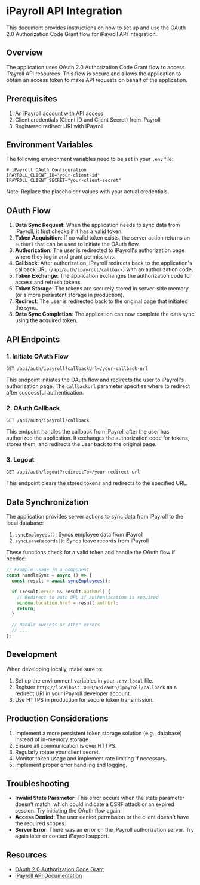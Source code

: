 # iPayroll API Integration

This document provides instructions on how to set up and use the OAuth 2.0 Authorization Code Grant flow for iPayroll API integration.

## Overview

The application uses OAuth 2.0 Authorization Code Grant flow to access iPayroll API resources. This flow is secure and allows the application to obtain an access token to make API requests on behalf of the application.

## Prerequisites

1. An iPayroll account with API access
2. Client credentials (Client ID and Client Secret) from iPayroll
3. Registered redirect URI with iPayroll

## Environment Variables

The following environment variables need to be set in your `.env` file:

```
# iPayroll OAuth Configuration
IPAYROLL_CLIENT_ID="your-client-id"
IPAYROLL_CLIENT_SECRET="your-client-secret"
```

Note: Replace the placeholder values with your actual credentials.

## OAuth Flow

1. **Data Sync Request**: When the application needs to sync data from iPayroll, it first checks if it has a valid token.
2. **Token Acquisition**: If no valid token exists, the server action returns an `authUrl` that can be used to initiate the OAuth flow.
3. **Authorization**: The user is redirected to iPayroll's authorization page where they log in and grant permissions.
4. **Callback**: After authorization, iPayroll redirects back to the application's callback URL (`/api/auth/ipayroll/callback`) with an authorization code.
5. **Token Exchange**: The application exchanges the authorization code for access and refresh tokens.
6. **Token Storage**: The tokens are securely stored in server-side memory (or a more persistent storage in production).
7. **Redirect**: The user is redirected back to the original page that initiated the sync.
8. **Data Sync Completion**: The application can now complete the data sync using the acquired token.

## API Endpoints

### 1. Initiate OAuth Flow

```
GET /api/auth/ipayroll?callbackUrl=/your-callback-url
```

This endpoint initiates the OAuth flow and redirects the user to iPayroll's authorization page. The `callbackUrl` parameter specifies where to redirect after successful authentication.

### 2. OAuth Callback

```
GET /api/auth/ipayroll/callback
```

This endpoint handles the callback from iPayroll after the user has authorized the application. It exchanges the authorization code for tokens, stores them, and redirects the user back to the original page.

### 3. Logout

```
GET /api/auth/logout?redirectTo=/your-redirect-url
```

This endpoint clears the stored tokens and redirects to the specified URL.

## Data Synchronization

The application provides server actions to sync data from iPayroll to the local database:

1. `syncEmployees()`: Syncs employee data from iPayroll
2. `syncLeaveRecords()`: Syncs leave records from iPayroll

These functions check for a valid token and handle the OAuth flow if needed:

```typescript
// Example usage in a component
const handleSync = async () => {
  const result = await syncEmployees();

  if (result.error && result.authUrl) {
    // Redirect to auth URL if authentication is required
    window.location.href = result.authUrl;
    return;
  }

  // Handle success or other errors
  // ...
};
```

## Development

When developing locally, make sure to:

1. Set up the environment variables in your `.env.local` file.
2. Register `http://localhost:3000/api/auth/ipayroll/callback` as a redirect URI in your iPayroll developer account.
3. Use HTTPS in production for secure token transmission.

## Production Considerations

1. Implement a more persistent token storage solution (e.g., database) instead of in-memory storage.
2. Ensure all communication is over HTTPS.
3. Regularly rotate your client secret.
4. Monitor token usage and implement rate limiting if necessary.
5. Implement proper error handling and logging.

## Troubleshooting

- **Invalid State Parameter**: This error occurs when the state parameter doesn't match, which could indicate a CSRF attack or an expired session. Try initiating the OAuth flow again.
- **Access Denied**: The user denied permission or the client doesn't have the required scopes.
- **Server Error**: There was an error on the iPayroll authorization server. Try again later or contact iPayroll support.

## Resources

- [OAuth 2.0 Authorization Code Grant](https://oauth.net/2/grant-types/authorization-code/)
- [iPayroll API Documentation](https://developer.ipayroll.co.nz/)
